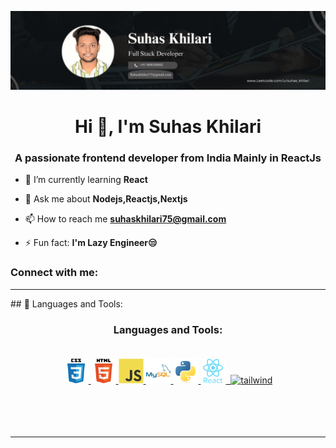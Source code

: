![logo](https://github.com/Suhaskhilari75/Suhaskhilari75/blob/main/image.png?raw=true)
 <h1 align="center">Hi 👋, I'm Suhas Khilari</h1>
<h3 align="center">A passionate frontend developer from India Mainly in ReactJs</h3>

- 🌱 I’m currently learning **React**

- 💬 Ask me about **Nodejs,Reactjs,Nextjs**

- 📫 How to reach me **suhaskhilari75@gmail.com**

- ⚡ Fun fact: **I'm Lazy Engineer😒**

<h3 align="left">Connect with me:</h3>
<p align="left">
</p>
 
 
<hr>
                                          ## 🧰 Languages and Tools:
<h3 align="center">Languages and Tools:</h3>
<p align="center" style="padding:20px;"> 
<a href="https://www.w3schools.com/css/" target="_blank" rel="noreferrer"> 
    <img src="https://raw.githubusercontent.com/devicons/devicon/master/icons/css3/css3-original-wordmark.svg" alt="css3" width="40" height="40"/> 
</a> 
<!-- <a href="https://www.djangoproject.com/" target="_blank" rel="noreferrer"> 
<img src="https://cdn.worldvectorlogo.com/logos/django.svg" alt="django" width="40" height="40"/> 
</a>  -->

<a href="https://www.w3.org/html/" target="_blank" rel="noreferrer"> 
<img src="https://raw.githubusercontent.com/devicons/devicon/master/icons/html5/html5-original-wordmark.svg" alt="html5" width="40" height="40"/> 
</a> 
<a href="https://developer.mozilla.org/en-US/docs/Web/JavaScript" target="_blank" rel="noreferrer"> 
<img src="https://raw.githubusercontent.com/devicons/devicon/master/icons/javascript/javascript-original.svg" alt="javascript" width="40" height="40"/> 
</a> 

<a href="https://www.mysql.com/" target="_blank" rel="noreferrer"> 
<img src="https://raw.githubusercontent.com/devicons/devicon/master/icons/mysql/mysql-original-wordmark.svg" alt="mysql" width="40" height="40"/> 
</a> 
<a href="https://www.python.org" target="_blank" rel="noreferrer"> 
<img src="https://raw.githubusercontent.com/devicons/devicon/master/icons/python/python-original.svg" alt="python" width="40" height="40"/> 
</a> 
<a href="https://reactjs.org/" target="_blank" rel="noreferrer"> 
  <img src="https://github.com/devicons/devicon/blob/master/icons/react/react-original-wordmark.svg" title="React" alt="React" width="40" height="40"/>&nbsp;
</a> 
<!--
<a href="https://reactnative.dev/" target="_blank" rel="noreferrer"> 
<img src="https://reactnative.dev/img/header_logo.svg" alt="reactnative" width="40" height="40"/> 
</a> -->
<!--
<a href="https://redux.js.org" target="_blank" rel="noreferrer"> 
<img src="https://raw.githubusercontent.com/devicons/devicon/master/icons/redux/redux-original.svg" alt="redux" width="40" height="40"/> 
</a> -->

<a href="https://tailwindcss.com/" target="_blank" rel="noreferrer"> 
<img src="https://www.vectorlogo.zone/logos/tailwindcss/tailwindcss-icon.svg" alt="tailwind" width="40" height="40"/>
</a> 
<!--
<a href="https://www.typescriptlang.org/" target="_blank" rel="noreferrer"> 
<img src="https://raw.githubusercontent.com/devicons/devicon/master/icons/typescript/typescript-original.svg" alt="typescript" width="40" height="40"/> 
</a> 
<a href="https://vuejs.org/" target="_blank" rel="noreferrer"> 
<img src="https://raw.githubusercontent.com/devicons/devicon/master/icons/vuejs/vuejs-original-wordmark.svg" alt="vuejs" width="40" height="40"/> 
</a>-->
</p>
<br>
<br>

<hr>

<!-- ![GitHub stats](https://github-readme-stats.vercel.app/api?username=yogesh2104&show_icons=true&theme=tokyonight) -->
<!-- ![Top Langs](https://github-readme-stats.vercel.app/api/top-langs/?username=yogesh2104&theme=tokyonight) -->

<!-- <span>
    <img align="left" src="https://github-readme-stats.vercel.app/api?username=yogesh2104&show_icons=true&locale=en" alt="yogesh2104" />
</span>
<span>
    <img align="right" src="https://github-readme-stats.vercel.app/api/top-langs?username=yogesh2104&show_icons=true&locale=en&layout=compact" alt="yogesh2104" />
</span> -->
